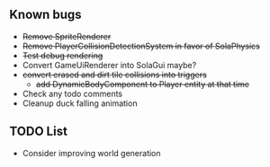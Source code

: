## Known bugs
* ~~Remove SpriteRenderer~~
* ~~Remove PlayerCollisionDetectionSystem in favor of SolaPhysics~~
* ~~Test debug rendering~~
* Convert GameUiRenderer into SolaGui maybe?
* ~~convert erased and dirt tile collisions into triggers~~
  * ~~add DynamicBodyComponent to Player entity at that time~~
* Check any todo comments
* Cleanup duck falling animation

## TODO List
* Consider improving world generation
